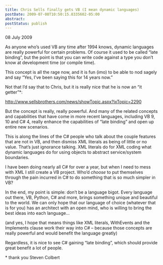 ```yaml
---
title: Chris Sells finally gets VB (I mean dynamic languages)
postDate: 2009-07-08T10:50:15.8335602-05:00
abstract: 
postStatus: publish
---
```

08 July 2009

As anyone who’s used VB any time after 1994 knows, dynamic languages are really powerful for certain problems. Of course it used to be called “late binding”, but the point is that you can write code against a type you don’t know at development time (or compile time).

This concept is all the rage now, and it is fun (imo) to be able to nod sagely and say “Yes, I’ve been saying this for 14 years now.”

Not that I’d say that to Chris, but it is really nice that he is now an “it getter”\*:

http://www.sellsbrothers.com/news/showTopic.aspx?ixTopic=2290

But the concept is really, really powerful. And many of the related concepts and capabilities that have come in more recent languages, including VB 9, 10 and C# 4, really enhance the capabilities of “late binding” and open up entire new scenarios.

This is along the lines of the C# people who talk about the couple features that are not in VB, and then dismiss XML literals as being of little or no value. That’s just ignorance talking. XML literals do for XML coding what dynamic languages do for using objects to abstract service/system boundaries.

I have been doing nearly all C# for over a year, but when I need to mess with XML I still create a VB project. Who’d *choose* to put themselves through the pain incurred in C# to do something that is so much simpler in VB?

In the end, my point is simple: don’t be a language bigot. Every language out there, VB, Python, C# and more, brings something unique and beautiful to the world. We can only hope that our language of choice (whatever that is for you) has an architect with an open mind, who is willing to bring the best ideas into each language…

(and yes, I hope that means things like XML literals, WithEvents and the Implements clause work their way into C# – because those concepts are really powerful and would benefit the language greatly)

Regardless, it is nice to see C# gaining “late binding”, which should provide great benefit a lot of people.



\* thank you Steven Colbert
